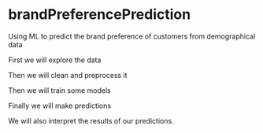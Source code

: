 # brandPreferencePrediction
Using ML to predict the brand preference of customers from demographical data

First we will explore the data

Then we will clean and preprocess it

Then we will train some models

Finally we will make predictions

We will also interpret the results of our predictions.